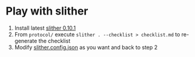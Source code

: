 # Play with slither

1. Install latest [slither 0.10.1](https://github.com/crytic/slither?tab=readme-ov-file#how-to-install)
2. From `protocol/` execute `slither . --checklist > checklist.md` to re-generate the checklist
3. Modify [slither.config.json](./slither.config.json) as you want and back to step 2
